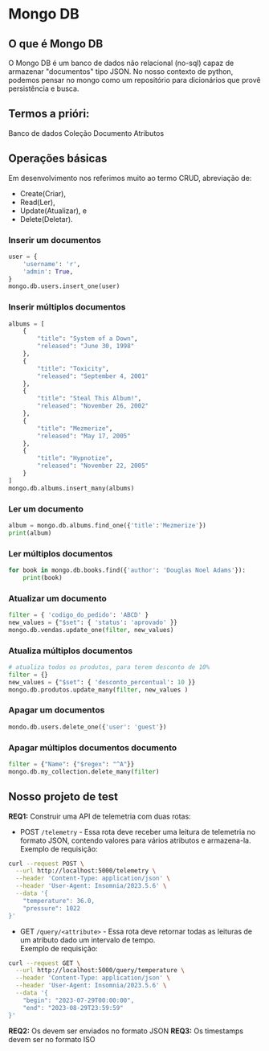 # Mongo DB

## O que é Mongo DB
O Mongo DB é um banco de dados não relacional (no-sql) capaz de armazenar "documentos" tipo JSON. No nosso contexto de python, podemos pensar no mongo como um repositório para dicionários que provê persistência e busca.

## Termos a prióri:
Banco de dados
Coleção
Documento
Atributos

## Operações básicas
Em desenvolvimento nos referimos muito ao termo CRUD, abreviação de:
* Create(Criar), 
* Read(Ler), 
* Update(Atualizar), e 
* Delete(Deletar).

### Inserir um documentos
```python
user = {
    'username': 'r',
    'admin': True,
}
mongo.db.users.insert_one(user)
```
### Inserir múltiplos documentos
```python
albums = [
    {
        "title": "System of a Down",
        "released": "June 30, 1998"
    },
    {
        "title": "Toxicity",
        "released": "September 4, 2001"
    },
    {
        "title": "Steal This Album!",
        "released": "November 26, 2002"
    },
    {
        "title": "Mezmerize",
        "released": "May 17, 2005"
    },
    {
        "title": "Hypnotize",
        "released": "November 22, 2005"
    }
]
mongo.db.albums.insert_many(albums)
```

### Ler um documento
```python
album = mongo.db.albums.find_one({'title':'Mezmerize'})
print(album)
```

### Ler múltiplos documentos
```python
for book in mongo.db.books.find({'author': 'Douglas Noel Adams'}):
    print(book)
```

### Atualizar um documento
```python
filter = { 'codigo_do_pedido': 'ABCD' }
new_values = {"$set": { 'status': 'aprovado' }}
mongo.db.vendas.update_one(filter, new_values)
```

### Atualiza múltiplos documentos
```python
# atualiza todos os produtos, para terem desconto de 10%
filter = {}
new_values = {"$set": { 'desconto_percentual': 10 }}
mongo.db.produtos.update_many(filter, new_values )
```

### Apagar um documentos
```python
mondo.db.users.delete_one({'user': 'guest'})
```

### Apagar múltiplos documentos documento
```python
filter = {"Name": {"$regex": "^A"}}
mongo.db.my_collection.delete_many(filter)
```

## Nosso projeto de test

**REQ1:** Construir uma API de telemetria com duas rotas:
* POST `/telemetry` - Essa rota deve receber uma leitura de telemetria no formato JSON, contendo valores para vários atributos e armazena-la.  
Exemplo de requisição:
```sh
curl --request POST \
  --url http://localhost:5000/telemetry \
  --header 'Content-Type: application/json' \
  --header 'User-Agent: Insomnia/2023.5.6' \
  --data '{
	"temperature": 36.0,
	"pressure": 1022
}'
```
* GET `/query/<attribute>` - Essa rota deve retornar todas as leituras de um atributo dado um intervalo de tempo.  
Exemplo de requisição:
```sh
curl --request GET \
  --url http://localhost:5000/query/temperature \
  --header 'Content-Type: application/json' \
  --header 'User-Agent: Insomnia/2023.5.6' \
  --data '{
	"begin": "2023-07-29T00:00:00",
	"end": "2023-08-29T23:59:59"
}'
```
**REQ2:** Os devem ser enviados no formato JSON
**REQ3:** Os timestamps devem ser no formato ISO

